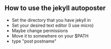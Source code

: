 ## How to use the jekyll autoposter

* Set the directory that you have jekyll in
* Set your desired text editor (I use micro)
* Maybe change permissions
* Move it to somewhere on your $PATH 
* type "post postname"
